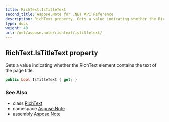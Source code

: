 ```yaml
---
title: RichText.IsTitleText
second_title: Aspose.Note for .NET API Reference
description: RichText property. Gets a value indicating whether the RichText element contains the text of the page title
type: docs
weight: 40
url: /net/aspose.note/richtext/istitletext/
---
```

## RichText.IsTitleText property

Gets a value indicating whether the RichText element contains the text of the page title.

```csharp
public bool IsTitleText { get; }
```

### See Also

* class [RichText](../)
* namespace [Aspose.Note](../../richtext/)
* assembly [Aspose.Note](../../../)


